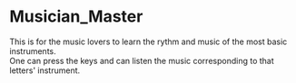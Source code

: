# Musician_Master
This is for the music lovers to learn the rythm and music of the most basic instruments.   
One can press the keys and can listen the music corresponding to that letters' instrument.

